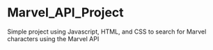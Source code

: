 # Marvel_API_Project
Simple project using Javascript, HTML, and CSS to search for Marvel characters using the Marvel API

